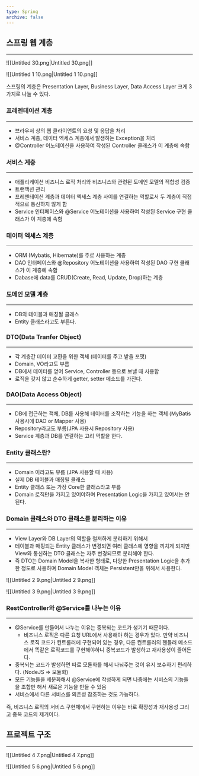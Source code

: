 ```yaml
---
type: Spring
archive: false
---
```

## 스프링 웹 계층

---

![[Untitled 30.png|Untitled 30.png]]

![[Untitled 1 10.png|Untitled 1 10.png]]

  

스프링의 계층은 Presentation Layer, Business Layer, Data Access Layer 크게 3가지로 나눌 수 있다.

  

### 프레젠테이션 계층

---

- 브라우저 상의 웹 클라이언트의 요청 및 응답을 처리
- 서비스 계층, 데이터 엑세스 계층에서 발생하는 Exception을 처리
- @Controller 어노테이션을 사용하여 작성된 Controller 클래스가 이 계층에 속함

  

### 서비스 계층

---

- 애플리케이션 비즈니스 로직 처리와 비즈니스와 관련된 도메인 모델의 적합성 검증
- 트랜잭션 관리
- 프레젠테이션 계층과 데이터 엑세스 계층 사이를 연결하는 역할로서 두 계층이 직접적으로 통신하지 않게 함
- Service 인터페이스와 @Service 어노테이션을 사용하여 작성된 Service 구현 클래스가 이 계층에 속함

  

### 데이터 엑세스 계층

---

- ORM (Mybatis, Hibernate)를 주로 사용하는 계층
- DAO 인터페이스와 @Repository 어노테이션을 사용하여 작성된 DAO 구현 클래스가 이 계층에 속함
- Dabase에 data를 CRUD(Create, Read, Update, Drop)하는 계층

  

### 도메인 모델 계층

---

- DB의 테이블과 매칭될 클래스
- Entity 클래스라고도 부른다.

  

### DTO(Data Tranfer Object)

---

- 각 계층간 데이터 교환을 위한 객체 (데이터를 주고 받을 포맷)
- Domain, VO라고도 부름
- DB에서 데이터를 얻어 Service, Controller 등으로 보낼 때 사용함
- 로직을 갖지 않고 순수하게 getter, setter 메소드를 가진다.

  

### DAO(Data Access Object)

---

- DB에 접근하는 객체, DB를 사용해 데이터를 조작하는 기능을 하는 객체 (MyBatis 사용시에 DAO or Mapper 사용)
- Repository라고도 부름(JPA 사용시 Repository 사용)
- Service 계층과 DB를 연결하는 고리 역할을 한다.

  

### Entity 클래스란?

---

- Domain 이라고도 부름 (JPA 사용할 때 사용)
- 실제 DB 테이블과 매칭될 클래스
- Entity 클래스 또는 가장 Core한 클래스라고 부름
- Domain 로직만을 가지고 있어야하며 Presentation Logic을 가지고 있어서는 안된다.

  

### Domain 클래스와 DTO 클래스를 분리하는 이유

---

- View Layer와 DB Layer의 역할을 철저하게 분리하기 위해서
- 테이블과 매핑되는 Entity 클래스가 변경되면 여러 클래스에 영향을 끼치게 되지만 View와 통신하는 DTO 클래스는 자주 변경되므로 분리해야 한다.
- 즉 DTO는 Domain Model을 복사한 형태로, 다양한 Presentation Logic을 추가한 정도로 사용하며 Domain Model 객체는 Persistent만을 위해서 사용한다.

  

![[Untitled 2 9.png|Untitled 2 9.png]]

![[Untitled 3 9.png|Untitled 3 9.png]]

  

### RestController와 @Service를 나누는 이유

---

- @Service를 만들어서 나누는 이유는 중복되는 코드가 생기기 때문이다.
    - 비즈니스 로직은 다른 요청 URL에서 사용해야 하는 경우가 있다. 만약 비즈니스 로직 코드가 컨트롤러에 구현되어 있는 경우, 다른 컨트롤러의 핸들러 메소드에서 똑같은 로직코드를 구현해야하니 중복코드가 발생하고 재사용성이 줄어든다.
- 중복되는 코드가 발생하면 따로 모듈화를 해서 나눠주는 것이 유지 보수하기 편리하다. (NodeJS => 모듈화)
- 모든 기능들을 세분화해서 @Service에 작성하게 되면 나중에는 서비스의 기능들을 조합만 해서 새로운 기능을 만들 수 있음
- 서비스에서 다른 서비스를 의존성 참조하는 것도 가능하다.

즉, 비즈니스 로직의 서비스 구현체에서 구현하는 이유는 바로 확장성과 재사용성 그리고 중복 코드의 제거이다.

  

  

## 프로젝트 구조

---

![[Untitled 4 7.png|Untitled 4 7.png]]

![[Untitled 5 6.png|Untitled 5 6.png]]